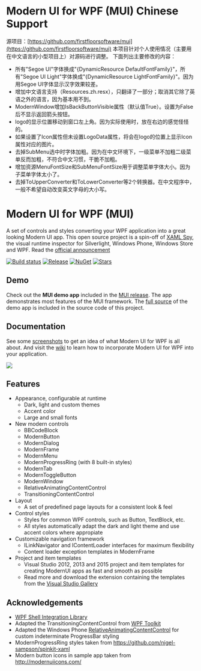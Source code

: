 # Modern UI for WPF (MUI) Chinese Support
源项目：[https://github.com/firstfloorsoftware/mui](https://github.com/firstfloorsoftware/mui)
本项目针对个人使用情况（主要用在中文语言的小型项目上）对源码进行调整。
下面列出主要修改的内容：
* 所有"Segoe UI"字体换成"{DynamicResource DefaultFontFamily}"，所有"Segoe UI Light"字体换成"{DynamicResource LightFontFamily}"。因为用Segoe UI字体显示汉字效果较差。
* 增加中文语言支持（Resources.zh.resx），只翻译了一部分；取消其它除了英语之外的语言，因为基本用不到。
* ModernWindow增加IsBackButtonVisible属性（默认值True）。设置为False后不显示返回箭头按钮。
* logo的显示位置移动到窗口左上角。因为实际使用时，放在右边的感觉怪怪的。
* 如果设置了Icon属性但未设置LogoData属性，将会在logo的位置上显示Icon属性对应的图片。
* 去掉SubMenu选中时字体加粗。因为在中文环境下，一级菜单不加粗二级菜单反而加粗，不符合中文习惯，干脆不加粗。
* 增加资源MenuFontSize和SubMenuFontSize用于调整菜单字体大小。因为子菜单字体太小了。
* 去掉ToUpperConverter和ToLowerConverter等2个转换器。在中文程序中，一般不希望自动改变英文字母的大小写。

# Modern UI for WPF (MUI)
A set of controls and styles converting your WPF application into a great looking Modern UI app. This open source project is a spin-off of [XAML Spy](http://xamlspy.com), the visual runtime inspector for Silverlight, Windows Phone, Windows Store and WPF. Read the [official announcement](http://xamlspy.com/news/open-sourcing-the-xaml-spy-ui)

[![Build status](https://img.shields.io/appveyor/ci/kozw/mui.svg)](https://ci.appveyor.com/project/kozw/mui)
[![Release](https://img.shields.io/github/release/firstfloorsoftware/mui.svg)](https://github.com/firstfloorsoftware/mui/releases/latest)
[![NuGet](https://img.shields.io/nuget/dt/ModernUI.WPF.svg)](http://nuget.org/packages/ModernUI.WPF)
[![Stars](https://img.shields.io/github/stars/firstfloorsoftware/mui.svg)](https://github.com/firstfloorsoftware/mui/stargazers)

## Demo
Check out the **MUI demo app** included in the [MUI release](https://github.com/firstfloorsoftware/mui/releases). The app demonstrates most features of the MUI framework. The [full source](https://github.com/firstfloorsoftware/mui/tree/master/1.0/FirstFloor.ModernUI/FirstFloor.ModernUI.App) of the demo app is included in the source code of this project.

## Documentation
See some [screenshots](https://github.com/firstfloorsoftware/mui/wiki/Screenshots) to get an idea of what Modern UI for WPF is all about. And visit the [wiki](https://github.com/firstfloorsoftware/mui/wiki) to learn how to incorporate Modern UI for WPF into your application.

![](http://firstfloorsoftware.com/media/github/mui/mui.intro.png)

## Features
* Appearance, configurable at runtime
  * Dark, light and custom themes
  * Accent color
  * Large and small fonts
* New modern controls
  * BBCodeBlock
  * ModernButton
  * ModernDialog
  * ModernFrame
  * ModernMenu
  * ModernProgressRing (with 8 built-in styles)
  * ModernTab
  * ModernToggleButton
  * ModernWindow
  * RelativeAnimatingContentControl
  * TransitioningContentControl
* Layout
  * A set of predefined page layouts for a consistent look & feel
* Control styles
  * Styles for common WPF controls, such as Button, TextBlock, etc.
  * All styles automatically adapt the dark and light theme and use accent colors where appropiate
* Customizable navigation framework
  * ILinkNavigator and IContentLoader interfaces for maximum flexibility
  * Content loader exception templates in ModernFrame
* Project and item templates
  * Visual Studio 2012, 2013 and 2015 project and item templates for creating ModernUI apps as fast and smooth as possible
  * Read more and download the extension containing the templates from the [Visual Studio Gallery](http://visualstudiogallery.msdn.microsoft.com/7a4362a7-fe5d-4f9d-bc7b-0c0dc272fe31)

## Acknowledgements
* [WPF Shell Integration Library](http://archive.msdn.microsoft.com/WPFShell)
* Adapted the TransitioningContentControl from [WPF Toolkit](http://wpf.codeplex.com/)
* Adapted the Windows Phone [RelativeAnimatingContentControl](http://msdn.microsoft.com/en-us/library/gg442303(v=vs.92).aspx) for custom indeterminate ProgressBar styling
* ModernProgressRing styles taken from https://github.com/nigel-sampson/spinkit-xaml
* Modern button icons in sample app taken from http://modernuiicons.com/

